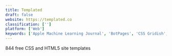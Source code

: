 ```yaml
---
title: Templated
draft: false 
website: https://templated.co
classification: ['']
platform: ['Web']
keywords: ['Apple Machine Learning Journal', 'BotPages', 'CSS Gridish', 'Chatbot Templates', 'ContentRunner', 'Ghost', 'HEXO+', 'HTML 5 UP', 'Hookeepr', 'Landingi', 'Pexels', 'Pixelarity', 'RequestBin', 'Slack App Directory', 'Spell', 'Storyblocks', 'Webhook']
---
```

844 free CSS and HTML5 site templates